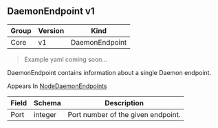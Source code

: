 ## DaemonEndpoint v1

Group        | Version     | Kind
------------ | ---------- | -----------
Core | v1 | DaemonEndpoint

> Example yaml coming soon...



DaemonEndpoint contains information about a single Daemon endpoint.

<aside class="notice">
Appears In  <a href="#nodedaemonendpoints-v1">NodeDaemonEndpoints</a> </aside>

Field        | Schema     | Description
------------ | ---------- | -----------
Port | integer | Port number of the given endpoint.

